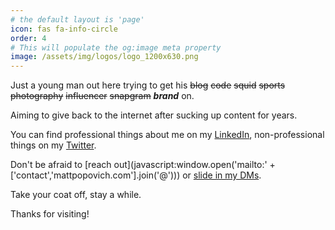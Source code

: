 ```yaml
---
# the default layout is 'page'
icon: fas fa-info-circle
order: 4
# This will populate the og:image meta property
image: /assets/img/logos/logo_1200x630.png
---
```


Just a young man out here trying to get his ~~blog~~ ~~code~~ ~~squid~~ ~~sports~~ ~~photography~~ ~~influencer~~ ~~snapgram~~ ***brand*** on.

Aiming to give back to the internet after sucking up content for years.

You can find professional things about me on my [LinkedIn](https://www.linkedin.com/in/popovichmatt/), non-professional things on my [Twitter](https://twitter.com/mattpopovich).

Don't be afraid to [reach out](javascript:window.open('mailto:' + ['contact','mattpopovich.com'].join('@'))) or [slide in my DMs](https://twitter.com/messages/compose?recipient_id={323274028}).

Take your coat off, stay a while.

Thanks for visiting!

